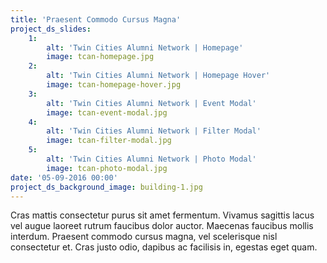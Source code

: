 ```yaml
---
title: 'Praesent Commodo Cursus Magna'
project_ds_slides:
    1:
        alt: 'Twin Cities Alumni Network | Homepage'
        image: tcan-homepage.jpg
    2:
        alt: 'Twin Cities Alumni Network | Homepage Hover'
        image: tcan-homepage-hover.jpg
    3:
        alt: 'Twin Cities Alumni Network | Event Modal'
        image: tcan-event-modal.jpg
    4:
        alt: 'Twin Cities Alumni Network | Filter Modal'
        image: tcan-filter-modal.jpg
    5:
        alt: 'Twin Cities Alumni Network | Photo Modal'
        image: tcan-photo-modal.jpg
date: '05-09-2016 00:00'
project_ds_background_image: building-1.jpg
---
```


Cras mattis consectetur purus sit amet fermentum. Vivamus sagittis lacus vel augue laoreet rutrum faucibus dolor auctor. Maecenas faucibus mollis interdum. Praesent commodo cursus magna, vel scelerisque nisl consectetur et. Cras justo odio, dapibus ac facilisis in, egestas eget quam.
